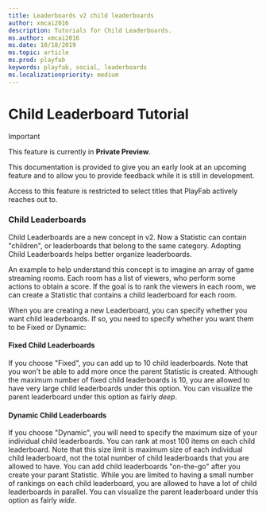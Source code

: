 ```yaml
---
title: Leaderboards v2 child leaderboards
author: xmcai2016
description: Tutorials for Child Leaderboards.
ms.author: xmcai2016
ms.date: 10/18/2019
ms.topic: article
ms.prod: playfab
keywords: playfab, social, leaderboards
ms.localizationpriority: medium
---
```



# Child Leaderboard Tutorial

> [!IMPORTANT]
> This feature is currently in **Private Preview**.  
>
> This documentation is provided to give you an early look at an upcoming feature and to allow you to provide feedback while it is still in development.  
>
> Access to this feature is restricted to select titles that PlayFab actively reaches out to.

### Child Leaderboards
Child Leaderboards are a new concept in v2. Now a Statistic can contain "children", or leaderboards that belong to the same category. Adopting Child Leaderboards helps better organize leaderboards. 

An example to help understand this concept is to imagine an array of game streaming rooms. Each room has a list of viewers, who perform some actions to obtain a score. If the goal is to rank the viewers in each room, we can create a Statistic that contains a child leaderboard for each room. 

When you are creating a new Leaderboard, you can specify whether you want child leaderboards. If so, you need to specify whether you want them to be Fixed or Dynamic:
#### Fixed Child Leaderboards
If you choose "Fixed", you can add up to 10 child leaderboards. Note that you won't be able to add more once the parent Statistic is created. Although the maximum number of fixed child leaderboards is 10, you are allowed to have very large child leaderboards under this option. You can visualize the parent leaderboard under this option as fairly *deep*.

#### Dynamic  Child Leaderboards
If you choose "Dynamic", you will need to specify the maximum size of your individual child leaderboards. You can rank at most 100 items on each child leaderboard. Note that this size limit is maximum size of each individual child leaderboard, not the total number of child leaderboards that you are allowed to have. 
You can add child leaderboards "on-the-go" after you create your parant Statistic. While you are limited to having a small number of rankings on each child leaderboard, you are allowed to have a lot of child leaderboards in parallel. You can visualize the parent leaderboard under this option as fairly *wide*.
